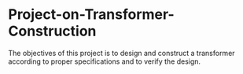 # Project-on-Transformer-Construction
The objectives of this project is to design and construct a transformer according to proper specifications and to verify the design.
